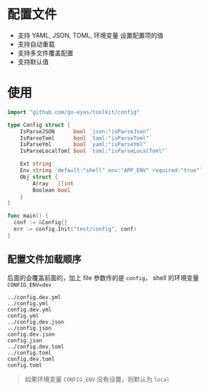 # 配置文件

 * 支持 YAML, JSON, TOML, 环境变量 设置配置项的值
 * 支持自动重载
 * 支持多文件覆盖配置
 * 支持默认值

# 使用

```go
import "github.com/go-eyas/toolkit/config"

type Config struct {
	IsParseJSON      bool `json:"isParseJson"`
	IsParseToml      bool `toml:"isParseToml"`
	IsParseYml       bool `yaml:"isParseYml"`
	IsParseLocalToml bool `toml:"isParseLocalToml"`

	Ext string 
	Env string `default:"shell" env:"APP_ENV" required:"true"`
	Obj struct {
		Array   []int
		Boolean bool
	}
}

func main() {
  conf := &Config{}
  err := config.Init("test/config", conf)
}

```

## 配置文件加载顺序

后面的会覆盖前面的，加上 file 参数传的是 `config`， shell 的环境变量 `CONFIG_ENV=dev`

```
../config.dev.yml
../config.yml
config.dev.yml
config.yml
../config.dev.json
../config.json
config.dev.json
config.json
../config.dev.toml
../config.toml
config.dev.toml
config.toml
```

> 如果环境变量 `CONFIG_ENV` 没有设置，则默认为 `local`